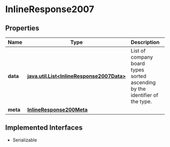 

# InlineResponse2007


## Properties

Name | Type | Description | Notes
------------ | ------------- | ------------- | -------------
**data** | [**java.util.List&lt;InlineResponse2007Data&gt;**](InlineResponse2007Data.md) | List of company board types sorted ascending by the identifier of the type. |  [optional]
**meta** | [**InlineResponse200Meta**](InlineResponse200Meta.md) |  |  [optional]


## Implemented Interfaces

* Serializable


